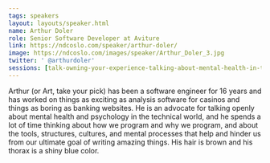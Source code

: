 ```yaml
---
tags: speakers
layout: layouts/speaker.html
name: Arthur Doler
role: Senior Software Developer at Aviture
link: https://ndcoslo.com/speaker/arthur-doler/
image: https://ndcoslo.com/images/speaker/Arthur_Doler_3.jpg
twitter: ' @arthurdoler'
sessions: [talk-owning-your-experience-talking-about-mental-health-in-the-workplace]
---
```

Arthur (or Art, take your pick) has been a software engineer for 16 years and has worked on things as exciting as analysis software for casinos and things as boring as banking websites. He is an advocate for talking openly about mental health and psychology in the technical world, and he spends a lot of time thinking about how we program and why we program, and about the tools, structures, cultures, and mental processes that help and hinder us from our ultimate goal of writing amazing things. His hair is brown and his thorax is a shiny blue color.